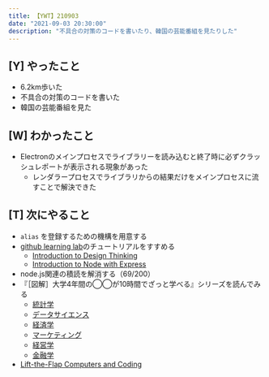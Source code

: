 ```yaml
---
title: 【YWT】210903
date: "2021-09-03 20:30:00"
description: "不具合の対策のコードを書いたり、韓国の芸能番組を見たりした"
---
```


## [Y] やったこと

- 6.2km歩いた
- 不具合の対策のコードを書いた
- 韓国の芸能番組を見た

## [W] わかったこと

- Electronのメインプロセスでライブラリーを読み込むと終了時に必ずクラッシュレポートが表示される現象があった
  - レンダラープロセスでライブラリからの結果だけをメインプロセスに流すことで解決できた

## [T] 次にやること

- `alias` を登録するための機構を用意する
- [github learning lab](https://lab.github.com/githubtraining)のチュートリアルをすすめる
  - [Introduction to Design Thinking](https://lab.github.com/githubtraining/introduction-to-design-thinking)
  - [Introduction to Node with Express](https://lab.github.com/everydeveloper/introduction-to-node-with-express)
- node.js関連の積読を解消する（69/200）
- 『［図解］大学4年間の◯◯が10時間でざっと学べる』シリーズを読んでみる
  - [統計学](https://www.amazon.co.jp/dp/B07PXB4NN9)
  - [データサイエンス](https://www.amazon.co.jp/dp/B07XNW3TQM)
  - [経済学](https://www.amazon.co.jp/dp/B01KNLFHH6)
  - [マーケティング](https://www.amazon.co.jp/dp/B07BNC2SV3)
  - [経営学](https://www.amazon.co.jp/dp/B071SKDF3L)
  - [金融学](https://www.amazon.co.jp/dp/B07BB6Z7FW)
- [Lift-the-Flap Computers and Coding](https://www.amazon.co.jp/dp/1409591514)

<!-- https://twitter.com/camomile_cafe/status/1433782197253672965?s=20 -->
